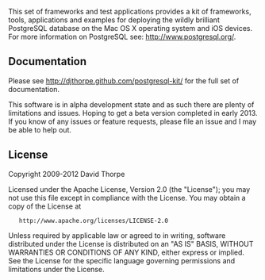 
This set of frameworks and test applications provides a kit of frameworks, tools,
applications and examples for deploying the wildly brilliant PostgreSQL database on 
the Mac OS X operating system and iOS devices. For more information on PostgreSQL 
see: http://www.postgresql.org/.

## Documentation

Please see http://djthorpe.github.com/postgresql-kit/ for the full set of documentation.

This software is in alpha development state and as such there are plenty of limitations
and issues. Hoping to get a beta version completed in early 2013. If you know of any 
issues or feature requests, please  file an issue and I may be  able to help out.

## License

Copyright 2009-2012 David Thorpe

Licensed under the Apache License, Version 2.0 (the "License"); you may not use this 
file except in compliance with the License. You may obtain a copy of the License at

       http://www.apache.org/licenses/LICENSE-2.0

Unless required by applicable law or agreed to in writing, software distributed under
the License is distributed on an "AS IS" BASIS, WITHOUT WARRANTIES OR CONDITIONS OF
ANY KIND, either express or implied. See the License for the specific language governing
permissions and limitations under the License.
   
